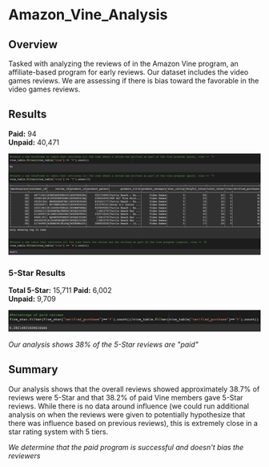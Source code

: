 # Amazon_Vine_Analysis

## Overview

Tasked with analyzing the reviews of in the Amazon Vine program, an affiliate-based program for early reviews. Our dataset includes the video games reviews.  We are assessing if there is bias toward the favorable in the video games reviews.  

## Results

**Paid:**  94 <br>
**Unpaid:** 40,471

![Alt Text](https://github.com/Goddard310/Amazon_Vine_Analysis/blob/main/Resources/VinePaidUnpaid.png)

### 5-Star Results

**Total 5-Star:**  15,711
**Paid:**  6,002 <br>
**Unpaid:** 9,709

![Alt Text](https://github.com/Goddard310/Amazon_Vine_Analysis/blob/main/Resources/Paid5Star.png)

*Our analysis shows 38% of the 5-Star reviews are "paid"*

## Summary

Our analysis shows that the overall reviews showed approximately 38.7% of reviews were 5-Star and that 38.2% of paid Vine members gave 5-Star reviews.  While there is no data around influence (we could run additional analysis on when the reviews were given to potentially hypothesize that there was influence based on previous reviews), this is extremely close in a star rating system with 5 tiers.

*We determine that the paid program is successful and doesn't bias the reviewers*
